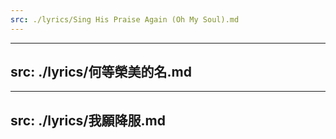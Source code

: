 ```yaml
---
src: ./lyrics/Sing His Praise Again (Oh My Soul).md
---
```

---
src: ./lyrics/何等榮美的名.md
---
---
src: ./lyrics/我願降服.md
---